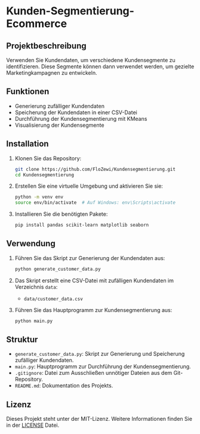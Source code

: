 # Kunden-Segmentierung-Ecommerce

## Projektbeschreibung

Verwenden Sie Kundendaten, um verschiedene Kundensegmente zu identifizieren. Diese Segmente können dann verwendet werden, um gezielte Marketingkampagnen zu entwickeln.

## Funktionen

- Generierung zufälliger Kundendaten
- Speicherung der Kundendaten in einer CSV-Datei
- Durchführung der Kundensegmentierung mit KMeans
- Visualisierung der Kundensegmente

## Installation

1. Klonen Sie das Repository:
    ```bash
    git clone https://github.com/FloZewi/Kundensegmentierung.git
    cd Kundensegmentierung
    ```

2. Erstellen Sie eine virtuelle Umgebung und aktivieren Sie sie:
    ```bash
    python -m venv env
    source env/bin/activate  # Auf Windows: env\Scripts\activate
    ```

3. Installieren Sie die benötigten Pakete:
    ```bash
    pip install pandas scikit-learn matplotlib seaborn
    ```

## Verwendung

1. Führen Sie das Skript zur Generierung der Kundendaten aus:
    ```bash
    python generate_customer_data.py
    ```

2. Das Skript erstellt eine CSV-Datei mit zufälligen Kundendaten im Verzeichnis `data`:
    - `data/customer_data.csv`

3. Führen Sie das Hauptprogramm zur Kundensegmentierung aus:
    ```bash
    python main.py
    ```

## Struktur

- `generate_customer_data.py`: Skript zur Generierung und Speicherung zufälliger Kundendaten.
- `main.py`: Hauptprogramm zur Durchführung der Kundensegmentierung.
- `.gitignore`: Datei zum Ausschließen unnötiger Dateien aus dem Git-Repository.
- `README.md`: Dokumentation des Projekts.

## Lizenz

Dieses Projekt steht unter der MIT-Lizenz. Weitere Informationen finden Sie in der [LICENSE](LICENSE) Datei.
